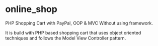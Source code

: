 # online_shop

PHP Shopping Cart with PayPal, OOP & MVC
Without using framework.

It is build with PHP based shopping cart that uses object oriented techniques 
and follows the Model View Controller pattern.
